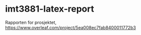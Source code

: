 # imt3881-latex-report

Rapporten for prosjektet, https://www.overleaf.com/project/5ea008ec7fab8400011772b3

